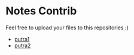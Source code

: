 # Notes Contrib
Feel free to upload your files to this repositories :)
- [putra1](https://github.com/SaputraZulfi1404)
- [putra2](https://github.com/DanielaArrivalda1404)
